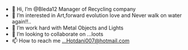 - 👋 Hi, I’m @Bleda12 Manager of Recycling company
- 👀 I’m interested in Art,forward evolution love and Never walk on water again!!..
- 🌱 I’m work hard with Metal Objects and Lights 
- 💞️ I’m looking to collaborate on ...loots
- 📫 How to reach me ...Hotdani007@hotmail.com

<!---
Bleda12/Bleda12 is a ✨ special ✨ repository because its `README.md` (this file) appears on your GitHub profile.
You can click the Preview link to take a look at your changes.
--->
